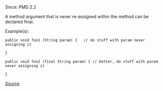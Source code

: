 Since: PMD 2.2

A method argument that is never re-assigned within the method can be declared final.

Example(s):
```
public void foo1 (String param) {	// do stuff with param never assigning it
  
}

public void foo2 (final String param) {	// better, do stuff with param never assigning it
  
}
```

[Source](https://pmd.github.io/pmd-5.6.1/pmd-java/rules/java/optimizations.html#MethodArgumentCouldBeFinal)
